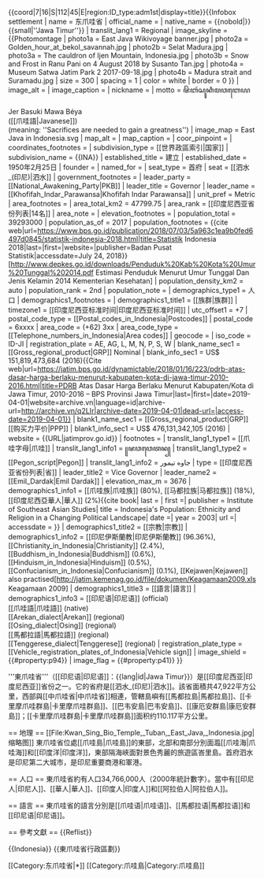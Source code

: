{{coord|7|16|S|112|45|E|region:ID_type:adm1st|display=title}}{{Infobox settlement
| name                            = 东爪哇省
| official_name                   = 
| native_name                     = {{nobold|}}{{small|''Jawa Timur''}}
| translit_lang1                  = Regional
| image_skyline                   = {{Photomontage
| photo1a = East Java Wikivoyage banner.jpg
| photo2a = Golden_hour_at_bekol_savannah.jpg
| photo2b = Selat Madura.jpg
| photo3a = The cauldron of Ijen Mountain, Indonesia.jpg
| photo3b = Snow and Frost in Ranu Pani on 4 August 2018 by Susanto Tan.jpg
| photo4a = Museum Satwa Jatim Park 2 2017-09-18.jpg
| photo4b = Madura strait and Suramadu.jpg
| size = 300
| spacing = 1
| color = white
| border = 0
}}
| image_alt                       = 
| image_caption                   = 
| nickname                        = 
| motto                           = ꦗꦼꦧꦂꦱꦸꦏꦶꦩꦮꦧꦺꦪ<br><br>Jer Basuki Mawa Béya<br>([[爪哇語|Javanese]])<br> (meaning: ''Sacrifices are needed to gain a greatness'')
| image_map                       = East Java in Indonesia.svg
| map_alt                         = 
| map_caption                     = 
| coor_pinpoint                   = 
| coordinates_footnotes           = 
| subdivision_type                = [[世界政區索引|国家]]
| subdivision_name                = {{INA}}
| established_title               = 建立
| established_date                = 1950年2月25日
| founder                         = 
| named_for                       = 
| seat_type                       = 首府
| seat                            = [[泗水_(印尼)|泗水]]
| government_footnotes            = 
| leader_party                    = [[National_Awakening_Party|PKB]]
| leader_title                    = Governor
| leader_name                     = [[Khofifah_Indar_Parawansa|Khofifah Indar Parawansa]]
| unit_pref                       = Metric<!-- or US or UK -->
| area_footnotes                  = 
| area_total_km2                  = 47799.75
| area_rank                       = [[印度尼西亚省份列表|14名]]
| area_note                       = 
| elevation_footnotes             = 
| population_total                = 39293000
| population_as_of                = 2017
| population_footnotes            = <ref>{{cite web|url=https://www.bps.go.id/publication/2018/07/03/5a963c1ea9b0fed6497d0845/statistik-indonesia-2018.html|title=Statistik Indonesia 2018|last=|first=|website=|publisher=Badan Pusat Statistik|accessdate=July 24, 2018}}</ref><ref name="pophealth">[http://www.depkes.go.id/downloads/Penduduk%20Kab%20Kota%20Umur%20Tunggal%202014.pdf Estimasi Penduduk Menurut Umur Tunggal Dan Jenis Kelamin 2014 Kementerian Kesehatan]</ref>
| population_density_km2          = auto
| population_rank                 = 2nd
| population_note                 = 
| demographics_type1              = 人口
| demographics1_footnotes         = <!-- for references: use <ref> tags -->
| demographics1_title1            = [[族群|族群]]
| timezone1                       = [[印度尼西亚标准时间|印度尼西亚标准时间]]
| utc_offset1                     = +7
| postal_code_type                = [[Postal_codes_in_Indonesia|Postcodes]]
| postal_code                     = 6xxxx
| area_code                       = (+62) 3xx
| area_code_type                  = [[Telephone_numbers_in_Indonesia|Area codes]]
| geocode                         = 
| iso_code                        = ID-JI
| registration_plate              = AE, AG, L, M, N, P, S, W
| blank_name_sec1                 = [[Gross_regional_product|GRP]] Nominal
| blank_info_sec1                 = US$ 151,819,473,684 (2016)<ref name=":archivepdrbbps">{{Cite web|url=https://jatim.bps.go.id/dynamictable/2018/01/16/223/pdrb-atas-dasar-harga-berlaku-menurut-kabupaten-kota-di-jawa-timur-2010-2016.html|title=PDRB Atas Dasar Harga Berlaku Menurut Kabupaten/Kota di Jawa Timur, 2010-2016 – BPS Provinsi Jawa Timur|last=|first=|date=2019-04-01|website=archive.vn|language=id|archive-url=http://archive.vn/q2LIr|archive-date=2019-04-01|dead-url=|access-date=2019-04-01}}</ref>
| blank1_name_sec1                = [[Gross_regional_product|GRP]] [[购买力平价|PPP]]
| blank1_info_sec1                = US$ 476,131,342,105 (2016)<ref name=":archivepdrbbps" />
| website                         = {{URL|jatimprov.go.id}}
| footnotes                       = 
| translit_lang1_type1            = [[爪哇字母|爪哇]]
| translit_lang1_info1            = ꧋ꦗꦮꦮꦺꦠꦤ꧀
| translit_lang1_type2            = [[Pegon_script|Pegon]]
| translit_lang1_info2            = جاوه تيمور
| type                            = [[印度尼西亚省份列表|省]]
| leader_title2                   = Vice Governor
| leader_name2                    = [[Emil_Dardak|Emil Dardak]]
| elevation_max_m                 = 3676
| demographics1_info1             = [[爪哇族|爪哇族]] (80%), [[马都拉族|马都拉族]] (18%), [[印度尼西亞華人|華人]] (2%)<ref>{{cite book| last = | first =| publisher = Institute of Southeast Asian Studies| title = Indonesia's Population: Ethnicity and Religion in a Changing Political Landscape| date =| year = 2003| url =| accessdate =
}}</ref>
| demographics1_title2            = [[宗教|宗教]]
| demographics1_info2             = [[印尼伊斯蘭教|印尼伊斯蘭教]] (96.36%), [[Christianity_in_Indonesia|Christianity]] (2.4%), [[Buddhism_in_Indonesia|Buddhism]] (0.6%), [[Hinduism_in_Indonesia|Hinduism]] (0.5%), [[Confucianism_in_Indonesia|Confucianism]] (0.1%), [[Kejawen|Kejawen]] also practised<ref>[http://jatim.kemenag.go.id/file/dokumen/Keagamaan2009.xls Keagamaan 2009]</ref>
| demographics1_title3            = [[語言|語言]]
| demographics1_info3             = [[印尼语|印尼语]] (official)<br>[[爪哇語|爪哇語]] (native)<br>[[Arekan_dialect|Arekan]] (regional)<br>[[Osing_dialect|Osing]] (regional)<br>[[馬都拉語|馬都拉語]] (regional)<br>[[Tenggerese_dialect|Tenggerese]] (regional)
| registration_plate_type         = [[Vehicle_registration_plates_of_Indonesia|Vehicle sign]]
| image_shield                    = {{#property:p94}}
| image_flag                      = {{#property:p41}}
}}

'''東爪哇省'''（[[印尼语|印尼语]]：{{lang|id|Jawa Timur}}）是[[印度尼西亚|印度尼西亚]]省份之一。它的省府是[[泗水_(印尼)|泗水]]。該省面積共47,922平方公里，西部與[[中爪哇省|中爪哇省]]相連，管轄島嶼有[[馬都拉島|馬都拉島]]、[[卡里摩爪哇群島|卡里摩爪哇群島]]、[[巴韦安島|巴韦安島]]、[[康厄安群島|康厄安群島]]；[[卡里摩爪哇群島|卡里摩爪哇群島]]面积约110.117平方公里。

== 地理 ==
[[File:Kwan_Sing_Bio_Temple,_Tuban,_East_Java,_Indonesia.jpg|缩略图]]
東爪哇省位處[[爪哇島|爪哇島]]的東部，北部和南部分別面瀶[[爪哇海|爪哇海]]和[[印度洋|印度洋]]，東部隔海峽面對景色秀麗的旅遊區峇里島。首府泗水是印尼第二大城市，是印尼重要商港和軍港。

== 人口 ==
東爪哇省約有人口34,766,000人（2000年統計數字）。當中有[[印尼人|印尼人]]、[[華人|華人]]、[[印度人|印度人]]和[[阿拉伯人|阿拉伯人]]。

== 語言 ==
東爪哇省的語言分別是[[爪哇语|爪哇语]]、[[馬都拉语|馬都拉语]]和[[印尼语|印尼语]]。

== 參考文獻 ==
{{Reflist}}

{{Indonesia}}
{{東爪哇省行政區劃}}

[[Category:东爪哇省|*]]
[[Category:爪哇島|Category:爪哇島]]